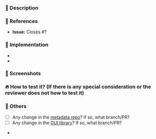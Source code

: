 
### :notebook: Description

### :pushpin: References

* **Issue:** Closes #?

### :memo: Implementation

-
-

### :art: Screenshots


### :fire: How to test it? (If there is any special consideration or the reviewer does not how to test it)


### :bookmark_tabs: Others
- [ ] Any change in the [metadata repo](https://github.com/EyeSeeTea/vaccination-metadata)? If so, what branch/PR?
- [ ] Any change in the [GUI library](https://github.com/EyeSeeTea/d2-ui-components)? If so, what branch/PR?

- 


